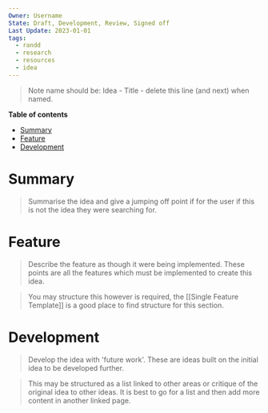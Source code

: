 ```yaml
---
Owner: Username
State: Draft, Development, Review, Signed off
Last Update: 2023-01-01
tags:
  - randd
  - research
  - resources
  - idea
---
```

>Note name should be: Idea - Title - delete this line (and next) when named.

**Table of contents**
- [Summary](#Summary)
- [Feature](#Feature)
- [Development](#Development)

# Summary
>Summarise the idea and give a jumping off point if for the user if this is not the idea they were searching for.

# Feature
>Describe the feature as though it were being implemented. These points are all the features which must be implemented to create this idea.

> You may structure this however is required, the [[Single Feature Template]] is a good place to find structure for this section.

# Development
>Develop the idea with 'future work'. These are ideas built on the initial idea to be developed further.

> This may be structured as a list linked to other areas or critique of the original idea to other ideas. It is best to go for a list and then add more content in another linked page.